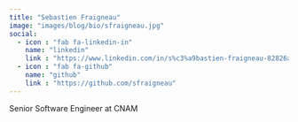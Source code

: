 ```yaml
---
title: "Sebastien Fraigneau"
image: "images/blog/bio/sfraigneau.jpg"
social:
  - icon : "fab fa-linkedin-in"
    name: "linkedin"
    link : "https://www.linkedin.com/in/s%c3%a9bastien-fraigneau-82826a2/"
  - icon : "fab fa-github"
    name: "github"
    link : "https://github.com/sfraigneau"  
---
```


Senior Software Engineer at CNAM